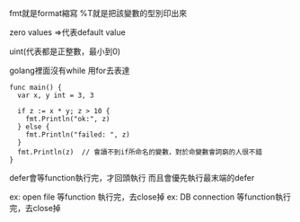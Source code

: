 fmt就是format縮寫
%T就是把該變數的型別印出來

zero values =>代表default value

uint(代表都是正整數，最小到0)

golang裡面沒有while 用for去表達

```
func main() {
  var x, y int = 3, 3

  if z := x * y; z > 10 {
    fmt.Println("ok:", z)
  } else {
    fmt.Println("failed: ", z)
  }
  fmt.Println(z)  // 會讀不到if所命名的變數，對於命變數會詞窮的人很不錯
}
```

defer會等function執行完，才回頭執行
而且會優先執行最末端的defer

ex: open file 等function 執行完，去close掉
ex: DB connection 等function執行完，去close掉

